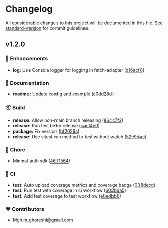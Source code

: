
# Changelog

All considerable changes to this project will be documented in this file. See [standard-version](https://github.com/conventional-changelog/standard-version) for commit guidelines.


## v1.2.0


### 🚀 Enhancements

- **log:** Use Consola logger for logging in fetch-adapter ([d16acf8](https://github.com/mohammadGh/strapi-js/commit/d16acf8))

### 📖 Documentation

- **readme:** Update config and example ([e0dd28d](https://github.com/mohammadGh/strapi-js/commit/e0dd28d))

### 📦 Build

- **release:** Allow non-main branch releasing ([864c7f2](https://github.com/mohammadGh/strapi-js/commit/864c7f2))
- **release:** Run test befor release ([cacf4e0](https://github.com/mohammadGh/strapi-js/commit/cacf4e0))
- **package:** Fix version ([bf2029a](https://github.com/mohammadGh/strapi-js/commit/bf2029a))
- **release:** Use vitest run method to test without watch ([52e9dac](https://github.com/mohammadGh/strapi-js/commit/52e9dac))

### 🏡 Chore

- Minmal auth sdk ([4671564](https://github.com/mohammadGh/strapi-js/commit/4671564))

### 🤖 CI

- **test:** Auto upload coverage metrics and coverage badge ([038decd](https://github.com/mohammadGh/strapi-js/commit/038decd))
- **test:** Run test with coverage in ci workflow ([602bda5](https://github.com/mohammadGh/strapi-js/commit/602bda5))
- **test:** Add test coverage to test workflow ([e0edbb6](https://github.com/mohammadGh/strapi-js/commit/e0edbb6))

### ❤️ Contributors

- Mgh <m.ghoreshi@gmail.com>

